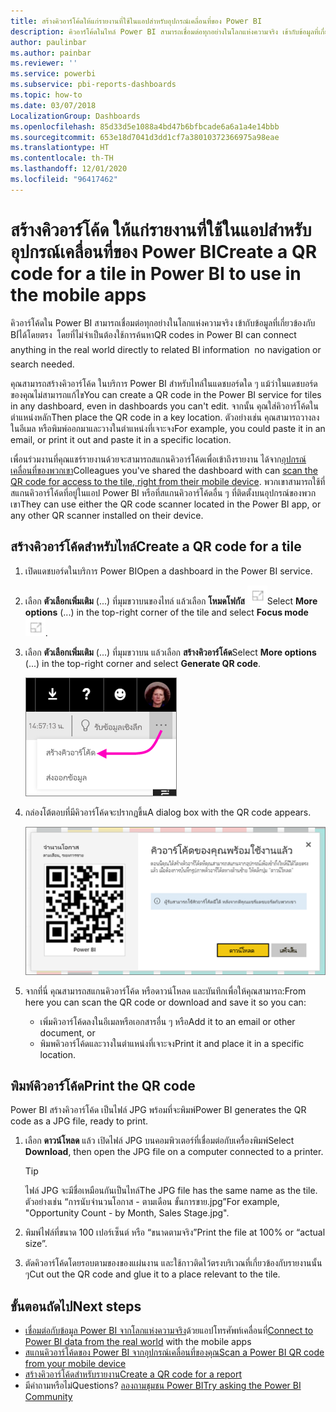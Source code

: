 ```yaml
---
title: สร้างคิวอาร์โค้ดให้แก่รายงานที่ใช้ในแอปสำหรับอุปกรณ์เคลื่อนที่ของ Power BI
description: คิวอาร์โค้ดในไทล์ Power BI สามารถเชื่อมต่อทุกอย่างในโลกแห่งความจริง เข้ากับข้อมูลที่เกี่ยวข้องกับ BI ในแอป Power BI สำหรับอุปกรณ์เคลื่อนที่ได้โดยตรง โดยที่ไม่จำเป็นต้องใช้การค้นหา
author: paulinbar
ms.author: painbar
ms.reviewer: ''
ms.service: powerbi
ms.subservice: pbi-reports-dashboards
ms.topic: how-to
ms.date: 03/07/2018
LocalizationGroup: Dashboards
ms.openlocfilehash: 85d33d5e1088a4bd47b6bfbcade6a6a1a4e14bbb
ms.sourcegitcommit: 653e18d7041d3dd1cf7a38010372366975a98eae
ms.translationtype: HT
ms.contentlocale: th-TH
ms.lasthandoff: 12/01/2020
ms.locfileid: "96417462"
---
```

# <a name="create-a-qr-code-for-a-tile-in-power-bi-to-use-in-the-mobile-apps"></a><span data-ttu-id="a404a-103">สร้างคิวอาร์โค้ด ให้แก่รายงานที่ใช้ในแอปสำหรับอุปกรณ์เคลื่อนที่ของ Power BI</span><span class="sxs-lookup"><span data-stu-id="a404a-103">Create a QR code for a tile in Power BI to use in the mobile apps</span></span>
<span data-ttu-id="a404a-104">คิวอาร์โค้ดใน Power BI สามารถเชื่อมต่อทุกอย่างในโลกแห่งความจริง เข้ากับข้อมูลที่เกี่ยวข้องกับ BI่ได้โดยตรง &#151; โดยที่ไม่จำเป็นต้องใช้การค้นหา</span><span class="sxs-lookup"><span data-stu-id="a404a-104">QR codes in Power BI can connect anything in the real world directly to related BI information &#151; no navigation or search needed.</span></span>

<span data-ttu-id="a404a-105">คุณสามารถสร้างคิวอาร์โค้ด ในบริการ Power BI สำหรับไทล์ในแดชบอร์ดใด ๆ แม้ว่าในแดชบอร์ดของคุณไม่สามารถแก้ไข</span><span class="sxs-lookup"><span data-stu-id="a404a-105">You can create a QR code in the Power BI service for tiles in any dashboard, even in dashboards you can't edit.</span></span> <span data-ttu-id="a404a-106">จากนั้น คุณใส่คิวอาร์โค้ดในตำแหน่งหลัก</span><span class="sxs-lookup"><span data-stu-id="a404a-106">Then place the QR code in a key location.</span></span> <span data-ttu-id="a404a-107">ตัวอย่างเช่น คุณสามารถวางลงในอีเมล หรือพิมพ์ออกมาและวางในตำแหน่งที่เจาะจง</span><span class="sxs-lookup"><span data-stu-id="a404a-107">For example, you could paste it in an email, or print it out and paste it in a specific location.</span></span> 

<span data-ttu-id="a404a-108">เพื่อนร่วมงานที่คุณแชร์รายงานด้วยจะสามารถสแกนคิวอาร์โค้ดเพื่อเข้าถึงรายงาน ได้จาก[อุปกรณ์เคลื่อนที่ของพวกเขา](../consumer/mobile/mobile-apps-qr-code.md)</span><span class="sxs-lookup"><span data-stu-id="a404a-108">Colleagues you've shared the dashboard with can [scan the QR code for access to the tile, right from their mobile device](../consumer/mobile/mobile-apps-qr-code.md).</span></span> <span data-ttu-id="a404a-109">พวกเขาสามารถใช้ที่สแกนคิวอาร์โค้ดที่อยู่ในแอป Power BI หรือที่สแกนคิวอาร์โค้ดอื่น ๆ ที่ติดตั้งบนอุปกรณ์ของพวกเขา</span><span class="sxs-lookup"><span data-stu-id="a404a-109">They can use either the QR code scanner located in the Power BI app, or any other QR scanner installed on their device.</span></span>


## <a name="create-a-qr-code-for-a-tile"></a><span data-ttu-id="a404a-110">สร้างคิวอาร์โค้ดสำหรับไทล์</span><span class="sxs-lookup"><span data-stu-id="a404a-110">Create a QR code for a tile</span></span>
1. <span data-ttu-id="a404a-111">เปิดแดชบอร์ดในบริการ Power BI</span><span class="sxs-lookup"><span data-stu-id="a404a-111">Open a dashboard in the Power BI service.</span></span>
2. <span data-ttu-id="a404a-112">เลือก **ตัวเลือกเพิ่มเติม** (...) ที่มุมขวาบนของไทล์ แล้วเลือก **โหมดโฟกัส** ![ไอคอนเต็มหน้าจอ](media/service-create-qr-code-for-tile/fullscreen-icon.jpg)</span><span class="sxs-lookup"><span data-stu-id="a404a-112">Select **More options** (...) in the top-right corner of the tile and select **Focus mode** ![Fullscreen icon](media/service-create-qr-code-for-tile/fullscreen-icon.jpg).</span></span>
3. <span data-ttu-id="a404a-113">เลือก **ตัวเลือกเพิ่มเติม** (...) ที่มุมขวาบน แล้วเลือก **สร้างคิวอาร์โค้ด**</span><span class="sxs-lookup"><span data-stu-id="a404a-113">Select **More options** (...) in the top-right corner and select **Generate QR code**.</span></span> 
   
    ![ภาพหน้าจอของไทล์ ที่แสดงตัวชี้จากจุดไข่ปลาเพื่อสร้างรหัส QR](media/service-create-qr-code-for-tile/power-bi-create-qr-code-tile.png)
4. <span data-ttu-id="a404a-115">กล่องโต้ตอบที่มีคิวอาร์โค้ดจะปรากฏขึ้น</span><span class="sxs-lookup"><span data-stu-id="a404a-115">A dialog box with the QR code appears.</span></span> 
   
    ![ภาพหน้าจอของกล่องโต้ตอบ ที่แสดงว่ารหัส QR พร้อมที่จะดาวน์โหลดหรือบันทึก](media/service-create-qr-code-for-tile/pbi_qrcode_opportunity_count.png)
5. <span data-ttu-id="a404a-117">จากที่นี่ คุณสามารถสแกนคิวอาร์โค้ด หรือดาวน์โหลด และบันทึกเพื่อให้คุณสามารถ:</span><span class="sxs-lookup"><span data-stu-id="a404a-117">From here you can scan the QR code or download and save it so you can:</span></span> 
   
   * <span data-ttu-id="a404a-118">เพิ่มคิวอาร์โค้ดลงในอีเมลหรือเอกสารอื่น ๆ หรือ</span><span class="sxs-lookup"><span data-stu-id="a404a-118">Add it to an email or other document, or</span></span> 
   * <span data-ttu-id="a404a-119">พิมพคิวอาร์โค้ดและวางในตำแหน่งที่เจาะจง</span><span class="sxs-lookup"><span data-stu-id="a404a-119">Print it and place it in a specific location.</span></span> 

## <a name="print-the-qr-code"></a><span data-ttu-id="a404a-120">พิมพ์คิวอาร์โค้ด</span><span class="sxs-lookup"><span data-stu-id="a404a-120">Print the QR code</span></span>
<span data-ttu-id="a404a-121">Power BI สร้างคิวอาร์โค้ด เป็นไฟล์ JPG พร้อมที่จะพิมพ์</span><span class="sxs-lookup"><span data-stu-id="a404a-121">Power BI generates the QR code as a JPG file, ready to print.</span></span> 

1. <span data-ttu-id="a404a-122">เลือก **ดาวน์โหลด** แล้ว เปิดไฟล์ JPG บนคอมพิวเตอร์ที่เชื่อมต่อกับเครื่องพิมพ์</span><span class="sxs-lookup"><span data-stu-id="a404a-122">Select **Download**, then open the JPG file on a computer connected to a printer.</span></span>  
   
   > [!TIP]
   > <span data-ttu-id="a404a-123">ไฟล์ JPG จะมีชื่อเหมือนกันเป็นไทล์</span><span class="sxs-lookup"><span data-stu-id="a404a-123">The JPG file has the same name as the tile.</span></span> <span data-ttu-id="a404a-124">ตัวอย่างเช่น “การนับจำนวนโอกาส - ตามเดือน ขั้นการขาย.jpg”</span><span class="sxs-lookup"><span data-stu-id="a404a-124">For example, "Opportunity Count - by Month, Sales Stage.jpg".</span></span>
   > 
   > 
2. <span data-ttu-id="a404a-125">พิมพ์ไฟล์ที่ขนาด 100 เปอร์เซ็นต์ หรือ “ขนาดตามจริง”</span><span class="sxs-lookup"><span data-stu-id="a404a-125">Print the file at 100% or “actual size”.</span></span>  
3. <span data-ttu-id="a404a-126">ตัดคิวอาร์โค้ดโดยรอบตามของของแผ่นงาน และใช้กาวติดไว้ตรงบริเวณที่เกี่ยวข้องกับรายงานนั้น ๆ</span><span class="sxs-lookup"><span data-stu-id="a404a-126">Cut out the QR code and glue it to a place relevant to the tile.</span></span> 

## <a name="next-steps"></a><span data-ttu-id="a404a-127">ขั้นตอนถัดไป</span><span class="sxs-lookup"><span data-stu-id="a404a-127">Next steps</span></span>
* <span data-ttu-id="a404a-128">[เชื่อมต่อกับข้อมูล Power BI จากโลกแห่งความจริง](../consumer/mobile/mobile-apps-data-in-real-world-context.md)ด้วยแอปโทรศัพท์เคลื่อนที่</span><span class="sxs-lookup"><span data-stu-id="a404a-128">[Connect to Power BI data from the real world](../consumer/mobile/mobile-apps-data-in-real-world-context.md) with the mobile apps</span></span>
* [<span data-ttu-id="a404a-129">สแกนคิวอาร์โค้ดของ Power BI จากอุปกรณ์เคลื่อนที่ของคุณ</span><span class="sxs-lookup"><span data-stu-id="a404a-129">Scan a Power BI QR code from your mobile device</span></span>](../consumer/mobile/mobile-apps-qr-code.md)
* [<span data-ttu-id="a404a-130">สร้างคิวอาร์โค้ดสำหรับรายงาน</span><span class="sxs-lookup"><span data-stu-id="a404a-130">Create a QR code for a report</span></span>](service-create-qr-code-for-report.md)
* <span data-ttu-id="a404a-131">มีคำถามหรือไม่</span><span class="sxs-lookup"><span data-stu-id="a404a-131">Questions?</span></span> [<span data-ttu-id="a404a-132">ลองถามชุมชน Power BI</span><span class="sxs-lookup"><span data-stu-id="a404a-132">Try asking the Power BI Community</span></span>](https://community.powerbi.com/)

